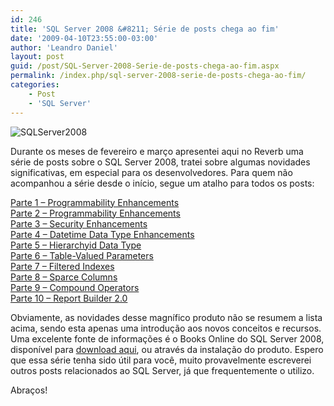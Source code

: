 ```yaml
---
id: 246
title: 'SQL Server 2008 &#8211; Série de posts chega ao fim'
date: '2009-04-10T23:55:00-03:00'
author: 'Leandro Daniel'
layout: post
guid: /post/SQL-Server-2008-Serie-de-posts-chega-ao-fim.aspx
permalink: /index.php/sql-server-2008-serie-de-posts-chega-ao-fim/
categories:
    - Post
    - 'SQL Server'
---
```


![SQLServer2008](http://leandrodaniel.com/pics/WindowsLiveWriter/SQLServer2008ProgrammabilityEnhancements_549/SQLServer2008_a7c10190-1b43-4499-a01a-8cc09767bf73.gif "SQLServer2008")

Durante os meses de fevereiro e março apresentei aqui no Reverb uma série de posts sobre o SQL Server 2008, tratei sobre algumas novidades significativas, em especial para os desenvolvedores. Para quem não acompanhou a série desde o início, segue um atalho para todos os posts:

[Parte 1 – Programmability Enhancements](http://leandrodaniel.com/index.php/sql-server-2008-parte-1-programmability-enhancements/)  
[Parte 2 – Programmability Enhancements](http://leandrodaniel.com/index.php/sql-server-2008-parte-2-programmability-enhancements/)  
[Parte 3 – Security Enhancements](http://leandrodaniel.com/index.php/sql-server-2008-parte-3-security-enhancements/)  
[Parte 4 – Datetime Data Type Enhancements](http://leandrodaniel.com/index.php/sql-server-2008-parte-4-datetime-data-type-enhancements/)  
[Parte 5 – Hierarchyid Data Type](http://leandrodaniel.com/index.php/sql-server-2008-parte-5-hierarchyid-data-type/)  
[Parte 6 – Table-Valued Parameters](http://leandrodaniel.com/index.php/sql-server-2008-parte-6-table-valued-parameters/)  
[Parte 7 – Filtered Indexes](http://leandrodaniel.com/index.php/sql-server-2008-parte-7-filtered-indexes/)  
[Parte 8 – Sparce Columns](http://leandrodaniel.com/index.php/sql-server-2008-parte-8-sparce-columns/)  
[Parte 9 – Compound Operators](http://leandrodaniel.com/index.php/sql-server-2008-parte-9-compound-operators/)  
[Parte 10 – Report Builder 2.0](http://leandrodaniel.com/index.php/sql-server-2008-parte-10-report-builder-2-0/)

Obviamente, as novidades desse magnífico produto não se resumem a lista acima, sendo esta apenas uma introdução aos novos conceitos e recursos. Uma excelente fonte de informações é o Books Online do SQL Server 2008, disponível para [download aqui](http://www.microsoft.com/downloads/details.aspx?FamilyId=765433F7-0983-4D7A-B628-0A98145BCB97&displaylang=en), ou através da instalação do produto. Espero que essa série tenha sido útil para você, muito provavelmente escreverei outros posts relacionados ao SQL Server, já que frequentemente o utilizo.

Abraços!